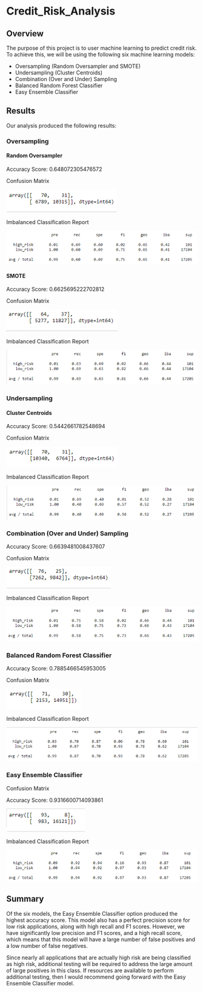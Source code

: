 # Credit_Risk_Analysis

## Overview

The purpose of this project is to user machine learning to predict credit risk. To achieve this, we will be using the following six machine learning models:

- Oversampling (Random Oversampler and SMOTE)
- Undersampling (Cluster Centroids)
- Combination (Over and Under) Sampling
- Balanced Random Forest Classifier
- Easy Ensemble Classifier


## Results

Our analysis produced the following results:

### Oversampling

#### Random Oversampler

Accuracy Score: 0.648072305476572

Confusion Matrix

![random_over_cm](/resources/random_over_cm.PNG)

Imbalanced Classification Report

![random_over](/resources/random_over.PNG)

#### SMOTE

Accuracy Score: 0.6625695222702812

Confusion Matrix

![smote_cm](/resources/smote_cm.PNG)

Imbalanced Classification Report

![smote_over](/resources/smote_over.PNG)

### Undersampling

#### Cluster Centroids

Accuracy Score: 0.5442661782548694

Confusion Matrix

![under_cm](/resources/under_cm.PNG)

Imbalanced Classification Report

![under](/resources/under.PNG)

### Combination (Over and Under) Sampling

Accuracy Score: 0.6639481008437607

Confusion Matrix

![combo_cm](/resources/combo_cm.PNG)

Imbalanced Classification Report

![combo](/resources/combo.PNG)

### Balanced Random Forest Classifier

Accuracy Score: 0.7885466545953005

Confusion Matrix

![brf_cm](/resources/brf_cm.PNG)

Imbalanced Classification Report

![brf](/resources/brf.PNG)

### Easy Ensemble Classifier

Confusion Matrix

Accuracy Score: 0.9316600714093861

![ee_cm](/resources/ee_cm.PNG)

Imbalanced Classification Report

![ee](/resources/ee.PNG)

## Summary

Of the six models, the Easy Ensemble Classifier option produced the highest accuracy score. This model also has a perfect precision score for low risk applications, along with high recall and F1 scores. However, we have significantly low precision and F1 scores, and a high recall score, which means that this model will have a large number of false positives and a low number of false negatives. 

Since nearly all applications that are actually high risk are being classified as high risk, additional testing will be required to address the large amount of large positives in this class. If resources are available to perform additional testing, then I would recommend  going forward with the Easy Ensemble Classifier model.
